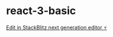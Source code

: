 # react-3-basic

[Edit in StackBlitz next generation editor ⚡️](https://stackblitz.com/~/github.com/Celthros/react-3-basic)